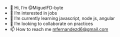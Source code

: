 - 👋 Hi, I’m @MiguelFD-byte
- 👀 I’m interested in jobs
- 🌱 I’m currently learning javascript, node js, angular
- 💞️ I’m looking to collaborate on practices
- 📫 How to reach me mfernandezd6@gmail.com 

<!---
MiguelFD-byte/MiguelFD-byte is a ✨ special ✨ repository because its `README.md` (this file) appears on your GitHub profile.
You can click the Preview link to take a look at your changes.
--->
